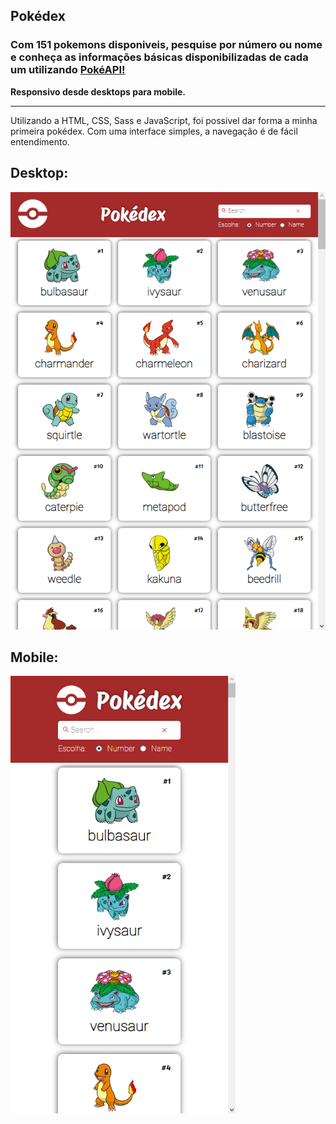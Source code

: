 ## Pokédex

### Com 151 pokemons disponiveis, pesquise por número ou nome e conheça as informações básicas disponibilizadas de cada um utilizando <a href='https://pokeapi.co' target='_blank'>PokéAPI!</a>

**Responsivo desde desktops para mobile.**

<hr>

Utilizando a HTML, CSS, Sass e JavaScript, foi possivel dar forma a minha primeira pokédex. Com uma interface simples, a navegação é de fácil entendimento. 

## **Desktop:**

<img src='./img/pokédex-img-1.png' alt='img1' width='550px' height='700px'/>

## **Mobile:**

<img src='./img/pokédex-img-4.png' alt='img1' width='360px' height='700px'/>
